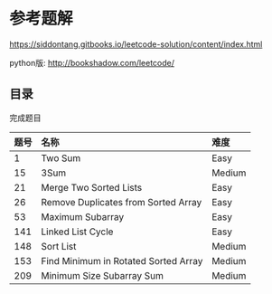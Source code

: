 # 参考题解

https://siddontang.gitbooks.io/leetcode-solution/content/index.html

python版: http://bookshadow.com/leetcode/

## 目录

完成题目


|题号|名称|难度|
|:----|:----|:----|
|1|Two Sum|Easy|
|15|3Sum|Medium|
|21|Merge Two Sorted Lists|Easy|
|26|Remove Duplicates from Sorted Array|Easy|
|53|Maximum Subarray|Easy|
|141|Linked List Cycle|Easy|
|148|Sort List|Medium|
|153|Find Minimum in Rotated Sorted Array|Medium|
|209|Minimum Size Subarray Sum|Medium|


